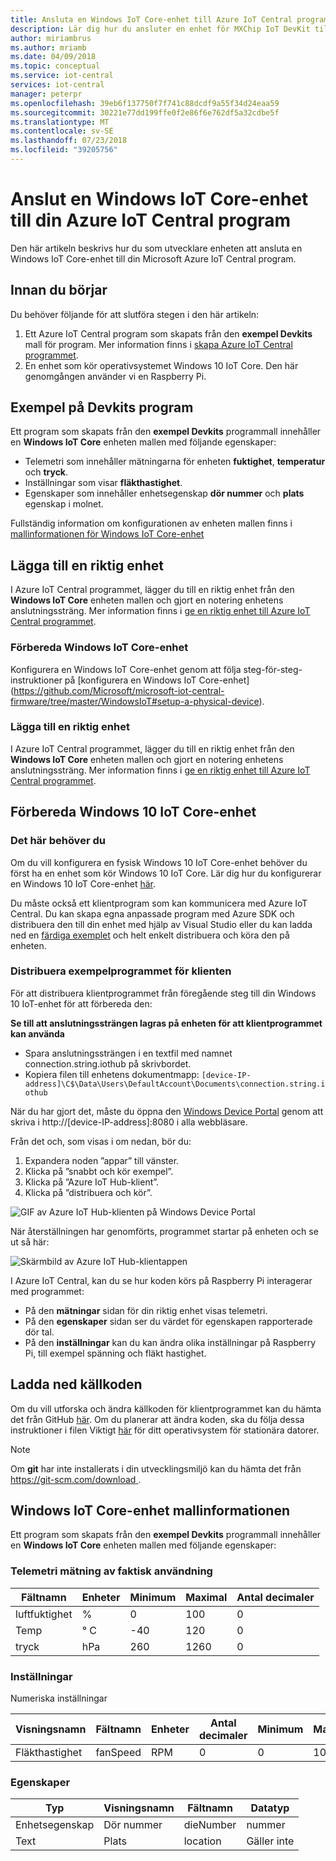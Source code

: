 ```yaml
---
title: Ansluta en Windows IoT Core-enhet till Azure IoT Central programmet | Microsoft Docs
description: Lär dig hur du ansluter en enhet för MXChip IoT DevKit till Azure IoT Central programmet som utvecklare enheten.
author: miriambrus
ms.author: mriamb
ms.date: 04/09/2018
ms.topic: conceptual
ms.service: iot-central
services: iot-central
manager: peterpr
ms.openlocfilehash: 39eb6f137750f7f741c88dcdf9a55f34d24eaa59
ms.sourcegitcommit: 30221e77dd199ffe0f2e86f6e762df5a32cdbe5f
ms.translationtype: MT
ms.contentlocale: sv-SE
ms.lasthandoff: 07/23/2018
ms.locfileid: "39205756"
---
```

# <a name="connect-a-windows-iot-core-device-to-your-azure-iot-central-application"></a>Anslut en Windows IoT Core-enhet till din Azure IoT Central program

Den här artikeln beskrivs hur du som utvecklare enheten att ansluta en Windows IoT Core-enhet till din Microsoft Azure IoT Central program.

## <a name="before-you-begin"></a>Innan du börjar

Du behöver följande för att slutföra stegen i den här artikeln:

1. Ett Azure IoT Central program som skapats från den **exempel Devkits** mall för program. Mer information finns i [skapa Azure IoT Central programmet](howto-create-application.md).
2. En enhet som kör operativsystemet Windows 10 IoT Core. Den här genomgången använder vi en Raspberry Pi.


## <a name="sample-devkits-application"></a>**Exempel på Devkits** program

Ett program som skapats från den **exempel Devkits** programmall innehåller en **Windows IoT Core** enheten mallen med följande egenskaper: 

- Telemetri som innehåller mätningarna för enheten **fuktighet**, **temperatur** och **tryck**. 
- Inställningar som visar **fläkthastighet**.
- Egenskaper som innehåller enhetsegenskap **dör nummer** och **plats** egenskap i molnet.


Fullständig information om konfigurationen av enheten mallen finns i [mallinformationen för Windows IoT Core-enhet](howto-connect-windowsiotcore.md#windows-iot-core-device-template-details)

## <a name="add-a-real-device"></a>Lägga till en riktig enhet

I Azure IoT Central programmet, lägger du till en riktig enhet från den **Windows IoT Core** enheten mallen och gjort en notering enhetens anslutningssträng. Mer information finns i [ge en riktig enhet till Azure IoT Central programmet](tutorial-add-device.md).

### <a name="prepare-the-windows-iot-core-device"></a>Förbereda Windows IoT Core-enhet

Konfigurera en Windows IoT Core-enhet genom att följa steg-för-steg-instruktioner på [konfigurera en Windows IoT Core-enhet] (https://github.com/Microsoft/microsoft-iot-central-firmware/tree/master/WindowsIoT#setup-a-physical-device).

### <a name="add-a-real-device"></a>Lägga till en riktig enhet

I Azure IoT Central programmet, lägger du till en riktig enhet från den **Windows IoT Core** enheten mallen och gjort en notering enhetens anslutningssträng. Mer information finns i [ge en riktig enhet till Azure IoT Central programmet](tutorial-add-device.md).

## <a name="prepare-the-windows-10-iot-core-device"></a>Förbereda Windows 10 IoT Core-enhet

### <a name="what-youll-need"></a>Det här behöver du

Om du vill konfigurera en fysisk Windows 10 IoT Core-enhet behöver du först ha en enhet som kör Windows 10 IoT Core. Lär dig hur du konfigurerar en Windows 10 IoT Core-enhet [här](https://developer.microsoft.com/en-us/windows/iot/getstarted/prototype/setupdevice).

Du måste också ett klientprogram som kan kommunicera med Azure IoT Central. Du kan skapa egna anpassade program med Azure SDK och distribuera den till din enhet med hjälp av Visual Studio eller du kan ladda ned en [färdiga exemplet](https://developer.microsoft.com/en-us/windows/iot/samples) och helt enkelt distribuera och köra den på enheten. 

### <a name="deploying-the-sample-client-application"></a>Distribuera exempelprogrammet för klienten

För att distribuera klientprogrammet från föregående steg till din Windows 10 IoT-enhet för att förbereda den:

**Se till att anslutningssträngen lagras på enheten för att klientprogrammet kan använda**
* Spara anslutningssträngen i en textfil med namnet connection.string.iothub på skrivbordet.
* Kopiera filen till enhetens dokumentmapp: `[device-IP-address]\C$\Data\Users\DefaultAccount\Documents\connection.string.iothub`

När du har gjort det, måste du öppna den [Windows Device Portal](https://docs.microsoft.com/en-us/windows/iot-core/manage-your-device/deviceportal) genom att skriva i http://[device-IP-address]:8080 i alla webbläsare.

Från det och, som visas i om nedan, bör du:
1. Expandera noden ”appar” till vänster.
2. Klicka på ”snabbt och kör exempel”.
3. Klicka på ”Azure IoT Hub-klient”.
4. Klicka på ”distribuera och kör”.

![GIF av Azure IoT Hub-klienten på Windows Device Portal](./media/howto-connect-windowsiotcore/iothubapp.gif)

När återställningen har genomförts, programmet startar på enheten och se ut så här:

![Skärmbild av Azure IoT Hub-klientappen](./media/howto-connect-windowsiotcore/IoTHubForegroundClientScreenshot.png)

I Azure IoT Central, kan du se hur koden körs på Raspberry Pi interagerar med programmet:

* På den **mätningar** sidan för din riktig enhet visas telemetri.
* På den **egenskaper** sidan ser du värdet för egenskapen rapporterade dör tal.
* På den **inställningar** kan du kan ändra olika inställningar på Raspberry Pi, till exempel spänning och fläkt hastighet.

## <a name="download-the-source-code"></a>Ladda ned källkoden

Om du vill utforska och ändra källkoden för klientprogrammet kan du hämta det från GitHub [här](https://github.com/Microsoft/Windows-iotcore-samples/tree/develop/Samples/Azure/IoTHubClients). Om du planerar att ändra koden, ska du följa dessa instruktioner i filen Viktigt [här](https://github.com/Microsoft/Windows-iotcore-samples) för ditt operativsystem för stationära datorer.

> [!NOTE]
> Om **git** har inte installerats i din utvecklingsmiljö kan du hämta det från [ https://git-scm.com/download ](https://git-scm.com/download).

## <a name="windows-iot-core-device-template-details"></a>Windows IoT Core-enhet mallinformationen

Ett program som skapats från den **exempel Devkits** programmall innehåller en **Windows IoT Core** enheten mallen med följande egenskaper:

### <a name="telemetry-measurements"></a>Telemetri mätning av faktisk användning

| Fältnamn     | Enheter  | Minimum | Maximal | Antal decimaler |
| -------------- | ------ | ------- | ------- | -------------- |
| luftfuktighet       | %      | 0       | 100     | 0              |
| Temp           | ° C     | -40     | 120     | 0              |
| tryck       | hPa    | 260     | 1260    | 0              |

### <a name="settings"></a>Inställningar

Numeriska inställningar

| Visningsnamn | Fältnamn | Enheter | Antal decimaler | Minimum | Maximal | Inledande |
| ------------ | ---------- | ----- | -------------- | ------- | ------- | ------- |
| Fläkthastighet    | fanSpeed   | RPM   | 0              | 0       | 1000    | 0       |


### <a name="properties"></a>Egenskaper

| Typ            | Visningsnamn | Fältnamn | Datatyp |
| --------------- | ------------ | ---------- | --------- |
| Enhetsegenskap | Dör nummer   | dieNumber  | nummer    |
| Text            | Plats     | location   | Gäller inte       |

